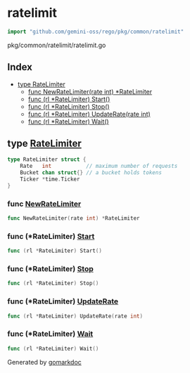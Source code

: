 <!-- Code generated by gomarkdoc. DO NOT EDIT -->

# ratelimit

```go
import "github.com/gemini-oss/rego/pkg/common/ratelimit"
```

pkg/common/ratelimit/ratelimit.go

## Index

- [type RateLimiter](<#RateLimiter>)
  - [func NewRateLimiter\(rate int\) \*RateLimiter](<#NewRateLimiter>)
  - [func \(rl \*RateLimiter\) Start\(\)](<#RateLimiter.Start>)
  - [func \(rl \*RateLimiter\) Stop\(\)](<#RateLimiter.Stop>)
  - [func \(rl \*RateLimiter\) UpdateRate\(rate int\)](<#RateLimiter.UpdateRate>)
  - [func \(rl \*RateLimiter\) Wait\(\)](<#RateLimiter.Wait>)


<a name="RateLimiter"></a>
## type [RateLimiter](<https://github.com/gemini-oss/rego/blob/main/pkg/common/ratelimit/ratelimiter.go#L8-L12>)



```go
type RateLimiter struct {
    Rate   int           // maximum number of requests
    Bucket chan struct{} // a bucket holds tokens
    Ticker *time.Ticker
}
```

<a name="NewRateLimiter"></a>
### func [NewRateLimiter](<https://github.com/gemini-oss/rego/blob/main/pkg/common/ratelimit/ratelimiter.go#L14>)

```go
func NewRateLimiter(rate int) *RateLimiter
```



<a name="RateLimiter.Start"></a>
### func \(\*RateLimiter\) [Start](<https://github.com/gemini-oss/rego/blob/main/pkg/common/ratelimit/ratelimiter.go#L19>)

```go
func (rl *RateLimiter) Start()
```



<a name="RateLimiter.Stop"></a>
### func \(\*RateLimiter\) [Stop](<https://github.com/gemini-oss/rego/blob/main/pkg/common/ratelimit/ratelimiter.go#L25>)

```go
func (rl *RateLimiter) Stop()
```



<a name="RateLimiter.UpdateRate"></a>
### func \(\*RateLimiter\) [UpdateRate](<https://github.com/gemini-oss/rego/blob/main/pkg/common/ratelimit/ratelimiter.go#L29>)

```go
func (rl *RateLimiter) UpdateRate(rate int)
```



<a name="RateLimiter.Wait"></a>
### func \(\*RateLimiter\) [Wait](<https://github.com/gemini-oss/rego/blob/main/pkg/common/ratelimit/ratelimiter.go#L36>)

```go
func (rl *RateLimiter) Wait()
```



Generated by [gomarkdoc](<https://github.com/princjef/gomarkdoc>)
